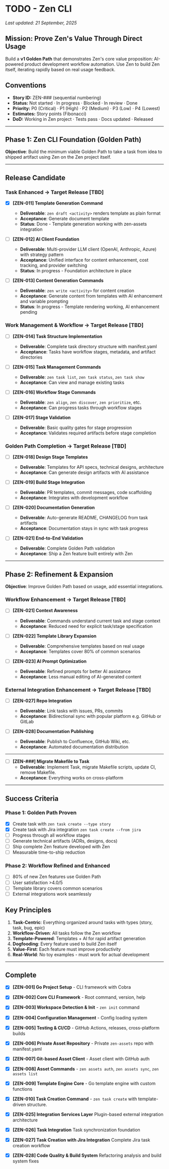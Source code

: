 # TODO - Zen CLI

_Last updated: 21 September, 2025_

## Mission: Prove Zen's Value Through Direct Usage

Build a **v1 Golden Path** that demonstrates Zen's core value proposition: AI-powered product development workflow automation. Use Zen to build Zen itself, iterating rapidly based on real usage feedback.

## Conventions

- **Story ID:** ZEN-### (sequential numbering)
- **Status:** Not started · In progress · Blocked · In review · Done
- **Priority:** P0 (Critical) · P1 (High) · P2 (Medium) · P3 (Low) · P4 (Lowest)
- **Estimates:** Story points (Fibonacci)
- **DoD:** Working in Zen project · Tests pass · Docs updated · Released

---

## Phase 1: Zen CLI Foundation (Golden Path)

**Objective**: Build the minimum viable Golden Path to take a task from idea to shipped artifact using Zen on the Zen project itself.

---

## Release Candidate

### **Task Enhanced** → Target Release [TBD]

- [x] **[ZEN-011] Template Generation Command**
  - **Deliverable**: `zen draft <activity>` renders template as plain format
  - **Acceptance**: Generate document template
  - **Status**: Done - Template generation working with zen-assets integration

- [ ] **[ZEN-012] AI Client Foundation**
  - **Deliverable**: Multi-provider LLM client (OpenAI, Anthropic, Azure) with strategy pattern
  - **Acceptance**: Unified interface for content enhancement, cost tracking, and provider switching
  - **Status**: In progress - Foundation architecture in place

- [ ] **[ZEN-013] Content Generation Commands**
  - **Deliverable**: `zen write <activity>` for content creation
  - **Acceptance**: Generate content from templates with AI enhancement and variable prompting
  - **Status**: In progress - Template rendering working, AI enhancement pending

### **Work Management & Workflow** → Target Release [TBD]

- [ ] **[ZEN-014] Task Structure Implementation**
  - **Deliverable**: Complete task directory structure with manifest.yaml
  - **Acceptance**: Tasks have workflow stages, metadata, and artifact directories

- [ ] **[ZEN-015] Task Management Commands**
  - **Deliverable**: `zen task list`, `zen task status`, `zen task show`
  - **Acceptance**: Can view and manage existing tasks

- [ ] **[ZEN-016] Workflow Stage Commands**
  - **Deliverable**: `zen align`, `zen discover`, `zen prioritize`, etc.
  - **Acceptance**: Can progress tasks through workflow stages

- [ ] **[ZEN-017] Stage Validation**
  - **Deliverable**: Basic quality gates for stage progression
  - **Acceptance**: Validates required artifacts before stage completion

### **Golden Path Completion** → Target Release [TBD]

- [ ] **[ZEN-018] Design Stage Templates**
  - **Deliverable**: Templates for API specs, technical designs, architecture
  - **Acceptance**: Can generate design artifacts with AI assistance

- [ ] **[ZEN-019] Build Stage Integration**
  - **Deliverable**: PR templates, commit messages, code scaffolding
  - **Acceptance**: Integrates with development workflow

- [ ] **[ZEN-020] Documentation Generation**
  - **Deliverable**: Auto-generate README, CHANGELOG from task artifacts
  - **Acceptance**: Documentation stays in sync with task progress

- [ ] **[ZEN-021] End-to-End Validation**
  - **Deliverable**: Complete Golden Path validation
  - **Acceptance**: Ship a Zen feature built entirely with Zen

---

## Phase 2: Refinement & Expansion

**Objective**: Improve Golden Path based on usage, add essential integrations.

### **Workflow Enhancement** → Target Release [TBD]

- [ ] **[ZEN-021] Context Awareness**
  - **Deliverable**: Commands understand current task and stage context
  - **Acceptance**: Reduced need for explicit task/stage specification

- [ ] **[ZEN-022] Template Library Expansion**
  - **Deliverable**: Comprehensive templates based on real usage
  - **Acceptance**: Templates cover 80% of common scenarios

- [ ] **[ZEN-023] AI Prompt Optimization**
  - **Deliverable**: Refined prompts for better AI assistance
  - **Acceptance**: Less manual editing of AI-generated content

### **External Integration Enhancement** → Target Release [TBD]

- [ ] **[ZEN-027] Repo Integration**
  - **Deliverable**: Link tasks with issues, PRs, commits
  - **Acceptance**: Bidirectional sync with popular platform e.g. GitHub or GitLab

- [ ] **[ZEN-028] Documentation Publishing**
  - **Deliverable**: Publish to Confluence, GitHub Wiki, etc.
  - **Acceptance**: Automated documentation distribution

---

- [ ] **[ZEN-###] Migrate Makefile to Task**
  - **Deliverable**: Implement Task, migrate Makefile scripts, update CI, remove Makefile.
  - **Acceptance**: Everything works on cross-platform

---

## Success Criteria

### Phase 1: Golden Path Proven
- [x] Create task with `zen task create --type story`
- [x] Create task with Jira integration `zen task create --from jira`
- [ ] Progress through all workflow stages
- [ ] Generate technical artifacts (ADRs, designs, docs)
- [ ] Ship complete Zen feature developed with Zen
- [ ] Measurable time-to-ship reduction

### Phase 2: Workflow Refined and Enhanced  
- [ ] 80% of new Zen features use Golden Path
- [ ] User satisfaction >4.0/5
- [ ] Template library covers common scenarios
- [ ] External integrations work seamlessly

## Key Principles

1. **Task-Centric**: Everything organized around tasks with types (story, task, bug, epic)
2. **Workflow-Driven**: All tasks follow the Zen workflow
3. **Template-Powered**: Templates + AI for rapid artifact generation
4. **Dogfooding**: Every feature used to build Zen itself
5. **Value-First**: Each feature must improve productivity
6. **Real-World**: No toy examples - must work for actual development

---

## Complete
- [x] **[ZEN-001] Go Project Setup** - CLI framework with Cobra
- [x] **[ZEN-002] Core CLI Framework** - Root command, version, help
- [x] **[ZEN-003] Workspace Detection & Init** - `zen init` command
- [x] **[ZEN-004] Configuration Management** - Config loading system
- [x] **[ZEN-005] Testing & CI/CD** - GitHub Actions, releases, cross-platform builds

- [x] **[ZEN-006] Private Asset Repository** - Private `zen-assets` repo with manifest.yaml
- [x] **[ZEN-007] Git-based Asset Client** - Asset client with GitHub auth
- [x] **[ZEN-008] Asset Commands** - `zen assets auth`, `zen assets sync`, `zen assets list`

- [x] **[ZEN-009] Template Engine Core** - Go template engine with custom functions
- [x] **[ZEN-010] Task Creation Command** - `zen task create` with template-driven structure.

- [x] **[ZEN-025] Integration Services Layer** Plugin-based external integration architecture
- [x] **[ZEN-026] Task Integration** Task synchronization foundation
- [x] **[ZEN-027] Task Creation with Jira Integration** Complete Jira task creation workflow
- [x] **[ZEN-028] Code Quality & Build System** Refactoring analysis and build system fixes
